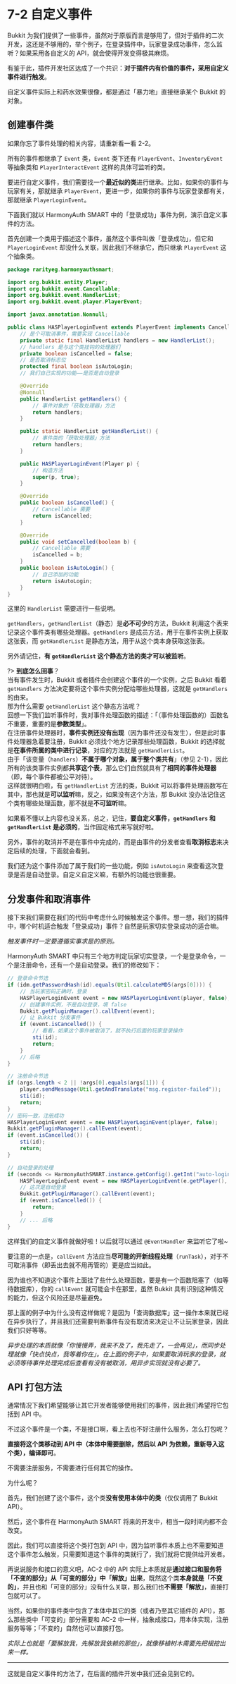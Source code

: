 # 7-2 自定义事件

Bukkit 为我们提供了一些事件，虽然对于原版而言是够用了，但对于插件的二次开发，这还是不够用的，举个例子，在登录插件中，玩家登录成功事件，怎么监听？如果采用各自定义的 API，就会使得开发变得极其麻烦。

有鉴于此，插件开发社区达成了一个共识：**对于插件内有价值的事件，采用自定义事件进行触发**。

自定义事件实际上和药水效果很像，都是通过「暴力地」直接继承某个 Bukkit 的对象。

## 创建事件类

如果你忘了事件处理的相关内容，请重新看一看 2-2。

所有的事件都继承了 `Event` 类，`Event` 类下还有 `PlayerEvent`、`InventoryEvent` 等抽象类和 `PlayerInteractEvent` 这样的具体可监听的类。

要进行自定义事件，我们需要找一个**最近似的类**进行继承。比如，如果你的事件与玩家有关，那就继承 `PlayerEvent`，更进一步，如果你的事件与玩家登录都有关，那就继承 `PlayerLoginEvent`。

下面我们就以 HarmonyAuth SMART 中的「登录成功」事件为例，演示自定义事件的方法。

首先创建一个类用于描述这个事件，虽然这个事件叫做「登录成功」，但它和 `PlayerLoginEvent` 却没什么关联，因此我们不继承它，而只继承 `PlayerEvent` 这个抽象类。

```java
package rarityeg.harmonyauthsmart;

import org.bukkit.entity.Player;
import org.bukkit.event.Cancellable;
import org.bukkit.event.HandlerList;
import org.bukkit.event.player.PlayerEvent;

import javax.annotation.Nonnull;

public class HASPlayerLoginEvent extends PlayerEvent implements Cancellable {
    // 是个可取消事件，需要实现 Cancellable
    private static final HandlerList handlers = new HandlerList();
    // handlers 是与这个类挂钩的处理器们
    private boolean isCancelled = false;
    // 是否取消标志位
    protected final boolean isAutoLogin;
    // 我们自己实现的功能——是否是自动登录

    @Override
    @Nonnull
    public HandlerList getHandlers() {
        // 事件对象的「获取处理器」方法
        return handlers;
    }

    public static HandlerList getHandlerList() {
        // 事件类的「获取处理器」方法
        return handlers;
    }

    public HASPlayerLoginEvent(Player p) {
        // 构造方法
        super(p, true);
    }

    @Override
    public boolean isCancelled() {
        // Cancellable 需要
        return isCancelled;
    }

    @Override
    public void setCancelled(boolean b) {
        // Cancellable 需要
        isCancelled = b;
    }
    public boolean isAutoLogin() {
        // 自己添加的功能
        return isAutoLogin;
    }
}
```

这里的 `HandlerList` 需要进行一些说明。

`getHandlers`，`getHandlerList`（静态）是**必不可少**的方法，Bukkit 利用这个表来记录这个事件类有哪些处理器。`getHandlers` 是成员方法，用于在事件实例上获取这张表，而 `getHandlerList` 是静态方法，用于从这个类本身获取这张表。

另外请记住，**有 `getHandlerList` 这个静态方法的类才可以被监听**。

?> **到底怎么回事**？<br/>当有事件发生时，Bukkit 或者插件会创建这个事件的一个实例，之后 Bukkit 看着 `getHandlers` 方法决定要将这个事件实例分配给哪些处理器，这就是 `getHandlers` 的由来。<br/>那为什么需要 `getHandlerList` 这个静态方法呢？<br/>回想一下我们监听事件时，我对事件处理函数的描述：「（事件处理函数的）函数名不重要，重要的是**参数类型**」。<br/>在注册事件处理器时，**事件实例还没有出现**（因为事件还没有发生），但是此时事件处理器急着要注册，Bukkit 必须找个地方记录那些处理函数，Bukkit 的选择就是**在事件所属的类中进行记录**，对应的方法就是 `getHandlerList`。<br/>由于「该变量（`handlers`）**不属于哪个对象，属于整个类共有**」（参见 2-1），因此所有的该类事件实例都**共享这个表**，那么它们自然就具有了**相同的事件处理器**（即，每个事件都被公平对待）。<br/>这样就很明白啦，有 `getHandlerList` 方法的类，Bukkit 可以将事件处理函数写在其中，那也就是**可以监听**嘛，反之，如果没有这个方法，那 Bukkit 没办法记住这个类有哪些处理函数，那不就是**不可监听**嘛。

如果看不懂以上内容也没关系，总之，记住，**要自定义事件，`getHandlers` 和 `getHandlerList` 是必须的**，当作固定格式来写就好啦。

另外，事件的取消并不是在事件中完成的，而是由事件的分发者查看**取消标志**来决定后续的处理，下面就会看到。

我们还为这个事件添加了属于我们的一些功能，例如 `isAutoLogin` 来查看这次登录是否是自动登录。自定义自定义嘛，有额外的功能也很重要。

## 分发事件和取消事件

接下来我们需要在我们的代码中考虑什么时候触发这个事件。想一想，我们的插件中，哪个时机适合触发「登录成功」事件？自然是玩家切实登录成功的适合嘛。

*触发事件时一定要遵循实事求是的原则。*

HarmonyAuth SMART 中只有三个地方判定玩家切实登录，一个是登录命令，一个是注册命令，还有一个是自动登录。我们的修改如下：

```java
// 登录命令节选
if (idm.getPasswordHash(id).equals(Util.calculateMD5(args[0]))) {
    // 当玩家密码正确时，登录
    HASPlayerLoginEvent event = new HASPlayerLoginEvent(player, false);
    // 创建事件实例，不是自动登录，填 false
    Bukkit.getPluginManager().callEvent(event);
    // 让 Bukkit 分发事件
    if (event.isCancelled()) {
        // 看看，如果这个事件被取消了，就不执行后面的玩家登录操作
        sti(id);
        return;
    }
    // 后略
}
```

```java
// 注册命令节选
if (args.length < 2 || !args[0].equals(args[1])) {
    player.sendMessage(Util.getAndTranslate("msg.register-failed"));
    sti(id);
    return;
}
// 密码一致，注册成功
HASPlayerLoginEvent event = new HASPlayerLoginEvent(player, false);
Bukkit.getPluginManager().callEvent(event);
if (event.isCancelled()) {
    sti(id);
    return;
}
```

```java
// 自动登录的处理
if (seconds <= HarmonyAuthSMART.instance.getConfig().getInt("auto-login")) {
    HASPlayerLoginEvent event = new HASPlayerLoginEvent(e.getPlayer(), true);
    // 这次是自动登录
    Bukkit.getPluginManager().callEvent(event);
    if (event.isCancelled()) {
        return;
    }
    // ... 后略
}
```

这样我们的自定义事件就做好啦！以后就可以通过 `@EventHandler` 来监听它了啦~

要注意的一点是，`callEvent` 方法应当**尽可能的开新线程处理**（`runTask`），对于不可取消事件（即丢出去就不用再管的）更是应当如此。

因为谁也不知道这个事件上面挂了些什么处理函数，要是有一个函数阻塞了（如等待数据库），你的 `callEvent` 就可能会卡在那里，虽然 Bukkit 具有识别这种情况的能力，但这个风险还是尽量避免。

那上面的例子中为什么没有这样做呢？是因为「查询数据库」这一操作本来就已经在异步执行了，并且我们还需要判断事件有没有取消来决定让不让玩家登录，因此我们只好等等。

*异步处理的本质就像「你慢慢弄，我来不及了，我先走了，一会再见」，而同步处理就像「快点快点，我等着你在」。在上面的例子中，如果要取消玩家的登录，就必须等待事件处理完成后查看有没有被取消，用异步实现就没有必要了。*

## API 打包方法

通常情况下我们希望能够让其它开发者能够使用我们的事件，因此我们希望将它包括到 API 中。

不过这个事件是一个类，不是接口啊，看上去也不好注册什么服务，怎么打包呢？

**直接将这个类移动到 API 中（本体中需要删除，然后以 API 为依赖，重新导入这个类），编译即可**。

不需要注册服务，不需要进行任何其它的操作。

为什么呢？

首先，我们创建了这个事件，这个类**没有使用本体中的类**（仅仅调用了 Bukkit API）。

然后，这个事件在 HarmonyAuth SMART 将来的开发中，相当一段时间内都不会改变。

因此，我们可以直接将这个类打包到 API 中，因为监听事件本质上也不需要知道这个事件怎么触发，只需要知道这个事件的类就行了，我们就将它提供给开发者。

再说说服务和接口的意义吧，AC-2 中的 API 实际上本质就是**通过接口和服务将「不变的部分」从「可变的部分」中「解放」出来**，既然这个类**本身就是「不变的」**，并且也和「可变的部分」没有什么关联，那么我们也**不需要「解放」**，直接打包就可以了。

当然，如果你的事件类中包含了本体中其它的类（或者乃至其它插件的 API），那么那些类中「可变的」部分需要和 AC-2 中一样，抽象成接口，用本体实现，注册服务等等；「不变的」自然也可以直接打包。

*实际上也就是「要解放我，先解放我依赖的那些」，就像移植树木需要先把根挖出来一样。*

---

这就是自定义事件的方法了，在后面的插件开发中我们还会见到它的。

